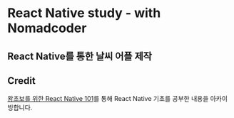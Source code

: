 # React Native study - with Nomadcoder

## React Native를 통한 날씨 어플 제작

## Credit

[왕초보를 위한 React Native 101](https://nomadcoders.co/react-native-for-beginners/lobby)를 통해 React Native 기초를 공부한 내용을 아카이빙합니다.
